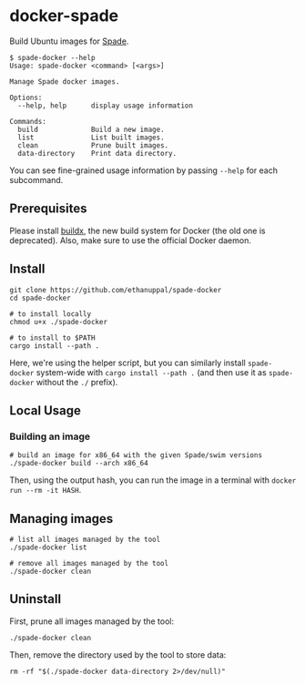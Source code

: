# docker-spade

Build Ubuntu images for [Spade](https://spade-lang.org).

```
$ spade-docker --help
Usage: spade-docker <command> [<args>]

Manage Spade docker images.

Options:
  --help, help      display usage information

Commands:
  build             Build a new image.
  list              List built images.
  clean             Prune built images.
  data-directory    Print data directory.
```

You can see fine-grained usage information by passing `--help` for each subcommand.

## Prerequisites

Please install [buildx](https://github.com/docker/buildx), the new build system
for Docker (the old one is deprecated). Also, make sure to use the official
Docker daemon.

## Install

```
git clone https://github.com/ethanuppal/spade-docker
cd spade-docker

# to install locally
chmod u+x ./spade-docker

# to install to $PATH
cargo install --path .
```

Here, we're using the helper script, but you can similarly install
`spade-docker` system-wide with `cargo install --path .` (and then use it as
`spade-docker` without the `./` prefix).

## Local Usage

### Building an image

```
# build an image for x86_64 with the given Spade/swim versions
./spade-docker build --arch x86_64
```

Then, using the output hash, you can run the image in a terminal with `docker run --rm -it HASH`.

## Managing images

```
# list all images managed by the tool
./spade-docker list

# remove all images managed by the tool
./spade-docker clean
```

## Uninstall

First, prune all images managed by the tool:
```
./spade-docker clean
```

Then, remove the directory used by the tool to store data:
```
rm -rf "$(./spade-docker data-directory 2>/dev/null)"
```
